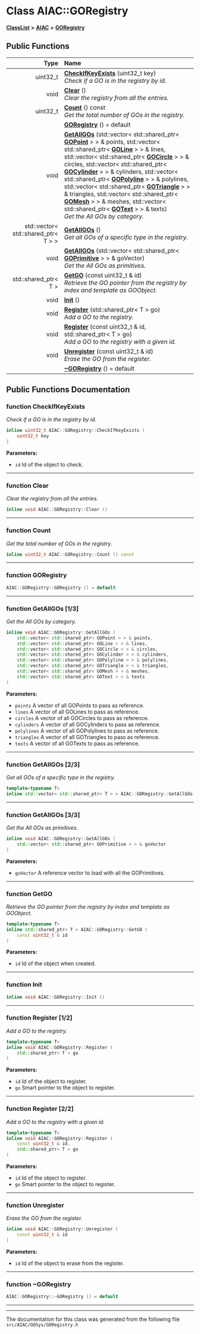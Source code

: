 

# Class AIAC::GORegistry



[**ClassList**](annotated.md) **>** [**AIAC**](namespaceAIAC.md) **>** [**GORegistry**](classAIAC_1_1GORegistry.md)










































## Public Functions

| Type | Name |
| ---: | :--- |
|  uint32\_t | [**CheckIfKeyExists**](#function-checkifkeyexists) (uint32\_t key) <br>_Check if a GO is in the registry by id._  |
|  void | [**Clear**](#function-clear) () <br>_Clear the registry from all the entries._  |
|  uint32\_t | [**Count**](#function-count) () const<br>_Get the total number of GOs in the registry._  |
|   | [**GORegistry**](#function-goregistry) () = default<br> |
|  void | [**GetAllGOs**](#function-getallgos-13) (std::vector&lt; std::shared\_ptr&lt; [**GOPoint**](classAIAC_1_1GOPoint.md) &gt; &gt; & points, std::vector&lt; std::shared\_ptr&lt; [**GOLine**](classAIAC_1_1GOLine.md) &gt; &gt; & lines, std::vector&lt; std::shared\_ptr&lt; [**GOCircle**](classAIAC_1_1GOCircle.md) &gt; &gt; & circles, std::vector&lt; std::shared\_ptr&lt; [**GOCylinder**](classAIAC_1_1GOCylinder.md) &gt; &gt; & cylinders, std::vector&lt; std::shared\_ptr&lt; [**GOPolyline**](classAIAC_1_1GOPolyline.md) &gt; &gt; & polylines, std::vector&lt; std::shared\_ptr&lt; [**GOTriangle**](classAIAC_1_1GOTriangle.md) &gt; &gt; & triangles, std::vector&lt; std::shared\_ptr&lt; [**GOMesh**](classAIAC_1_1GOMesh.md) &gt; &gt; & meshes, std::vector&lt; std::shared\_ptr&lt; [**GOText**](classAIAC_1_1GOText.md) &gt; &gt; & texts) <br>_Get the All GOs by category._  |
|  std::vector&lt; std::shared\_ptr&lt; T &gt; &gt; | [**GetAllGOs**](#function-getallgos-23) () <br>_Get all GOs of a specific type in the registry._  |
|  void | [**GetAllGOs**](#function-getallgos-33) (std::vector&lt; std::shared\_ptr&lt; [**GOPrimitive**](classAIAC_1_1GOPrimitive.md) &gt; &gt; & goVector) <br>_Get the All GOs as primitives._  |
|  std::shared\_ptr&lt; T &gt; | [**GetGO**](#function-getgo) (const uint32\_t & id) <br>_Retrieve the GO pointer from the registry by index and template as GOObject._  |
|  void | [**Init**](#function-init) () <br> |
|  void | [**Register**](#function-register-12) (std::shared\_ptr&lt; T &gt; go) <br>_Add a GO to the registry._  |
|  void | [**Register**](#function-register-22) (const uint32\_t & id, std::shared\_ptr&lt; T &gt; go) <br>_Add a GO to the registry with a given id._  |
|  void | [**Unregister**](#function-unregister) (const uint32\_t & id) <br>_Erase the GO from the register._  |
|   | [**~GORegistry**](#function-goregistry) () = default<br> |




























## Public Functions Documentation




### function CheckIfKeyExists 

_Check if a GO is in the registry by id._ 
```C++
inline uint32_t AIAC::GORegistry::CheckIfKeyExists (
    uint32_t key
) 
```





**Parameters:**


* `id` Id of the object to check. 




        

<hr>



### function Clear 

_Clear the registry from all the entries._ 
```C++
inline void AIAC::GORegistry::Clear () 
```




<hr>



### function Count 

_Get the total number of GOs in the registry._ 
```C++
inline uint32_t AIAC::GORegistry::Count () const
```




<hr>



### function GORegistry 

```C++
AIAC::GORegistry::GORegistry () = default
```




<hr>



### function GetAllGOs [1/3]

_Get the All GOs by category._ 
```C++
inline void AIAC::GORegistry::GetAllGOs (
    std::vector< std::shared_ptr< GOPoint > > & points,
    std::vector< std::shared_ptr< GOLine > > & lines,
    std::vector< std::shared_ptr< GOCircle > > & circles,
    std::vector< std::shared_ptr< GOCylinder > > & cylinders,
    std::vector< std::shared_ptr< GOPolyline > > & polylines,
    std::vector< std::shared_ptr< GOTriangle > > & triangles,
    std::vector< std::shared_ptr< GOMesh > > & meshes,
    std::vector< std::shared_ptr< GOText > > & texts
) 
```





**Parameters:**


* `points` A vector of all GOPoints to pass as reference. 
* `lines` A vector of all GOLines to pass as reference. 
* `circles` A vector of all GOCircles to pass as reference. 
* `cylinders` A vector of all GOCylinders to pass as reference. 
* `polylines` A vector of all GOPolylines to pass as reference. 
* `triangles` A vector of all GOTriangles to pass as reference. 
* `texts` A vector of all GOTexts to pass as reference. 




        

<hr>



### function GetAllGOs [2/3]

_Get all GOs of a specific type in the registry._ 
```C++
template<typename T>
inline std::vector< std::shared_ptr< T > > AIAC::GORegistry::GetAllGOs () 
```




<hr>



### function GetAllGOs [3/3]

_Get the All GOs as primitives._ 
```C++
inline void AIAC::GORegistry::GetAllGOs (
    std::vector< std::shared_ptr< GOPrimitive > > & goVector
) 
```





**Parameters:**


* `goVector` A reference vector to load with all the GOPrimitives. 




        

<hr>



### function GetGO 

_Retrieve the GO pointer from the registry by index and template as GOObject._ 
```C++
template<typename T>
inline std::shared_ptr< T > AIAC::GORegistry::GetGO (
    const uint32_t & id
) 
```





**Parameters:**


* `id` Id of the object when created. 




        

<hr>



### function Init 

```C++
inline void AIAC::GORegistry::Init () 
```




<hr>



### function Register [1/2]

_Add a GO to the registry._ 
```C++
template<typename T>
inline void AIAC::GORegistry::Register (
    std::shared_ptr< T > go
) 
```





**Parameters:**


* `id` Id of the object to register. 
* `go` Smart pointer to the object to register. 




        

<hr>



### function Register [2/2]

_Add a GO to the registry with a given id._ 
```C++
template<typename T>
inline void AIAC::GORegistry::Register (
    const uint32_t & id,
    std::shared_ptr< T > go
) 
```





**Parameters:**


* `id` Id of the object to register. 
* `go` Smart pointer to the object to register. 




        

<hr>



### function Unregister 

_Erase the GO from the register._ 
```C++
inline void AIAC::GORegistry::Unregister (
    const uint32_t & id
) 
```





**Parameters:**


* `id` Id of the object to erase from the register. 




        

<hr>



### function ~GORegistry 

```C++
AIAC::GORegistry::~GORegistry () = default
```




<hr>

------------------------------
The documentation for this class was generated from the following file `src/AIAC/GOSys/GORegistry.h`

